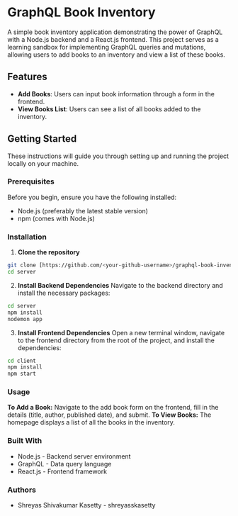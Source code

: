# GraphQL Book Inventory

A simple book inventory application demonstrating the power of GraphQL with a Node.js backend and a React.js frontend. This project serves as a learning sandbox for implementing GraphQL queries and mutations, allowing users to add books to an inventory and view a list of these books.

## Features

- **Add Books**: Users can input book information through a form in the frontend.
- **View Books List**: Users can see a list of all books added to the inventory.

## Getting Started

These instructions will guide you through setting up and running the project locally on your machine.

### Prerequisites

Before you begin, ensure you have the following installed:
- Node.js (preferably the latest stable version)
- npm (comes with Node.js)

### Installation

1. **Clone the repository**

```sh
git clone [https://github.com/<your-github-username>/graphql-book-inventory.git](https://github.com/shreyasskasetty/graphQL-miniproject)https://github.com/shreyasskasetty/graphQL-miniproject
cd server
```

2. **Install Backend Dependencies**
Navigate to the backend directory and install the necessary packages:

```sh
cd server
npm install
nodemon app
```

3. **Install Frontend Dependencies**
Open a new terminal window, navigate to the frontend directory from the root of the project, and install the dependencies:

```sh
cd client
npm install
npm start
```

### Usage
**To Add a Book:** Navigate to the add book form on the frontend, fill in the details (title, author, published date), and submit.
**To View Books:** The homepage displays a list of all the books in the inventory.

### Built With
- Node.js - Backend server environment
- GraphQL - Data query language
- React.js - Frontend framework

### Authors
- Shreyas Shivakumar Kasetty - shreyasskasetty
